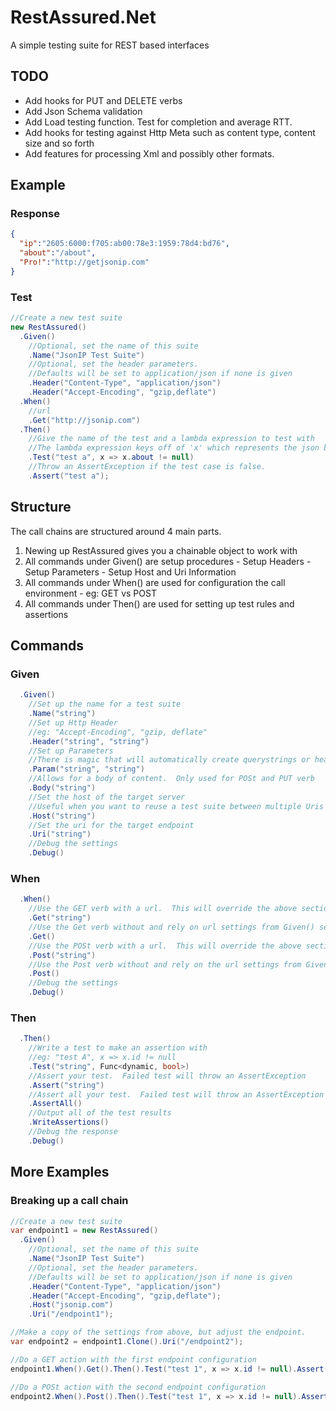 # RestAssured.Net
A simple testing suite for REST based interfaces

## TODO
- Add hooks for PUT and DELETE verbs
- Add Json Schema validation
- Add Load testing function.  Test for completion and average RTT.
- Add hooks for testing against Http Meta such as content type, content size and so forth
- Add features for processing Xml and possibly other formats.

## Example
### Response
```JSON
{
  "ip":"2605:6000:f705:ab00:78e3:1959:78d4:bd76",
  "about":"/about",
  "Pro!":"http://getjsonip.com"
}
```
### Test
```C#
//Create a new test suite
new RestAssured()
  .Given()
    //Optional, set the name of this suite
    .Name("JsonIP Test Suite")
    //Optional, set the header parameters.  
    //Defaults will be set to application/json if none is given
    .Header("Content-Type", "application/json")
    .Header("Accept-Encoding", "gzip,deflate")
  .When()
    //url
    .Get("http://jsonip.com")
  .Then()
    //Give the name of the test and a lambda expression to test with
    //The lambda expression keys off of 'x' which represents the json blob as a dynamic.
    .Test("test a", x => x.about != null)
    //Throw an AssertException if the test case is false.
    .Assert("test a");
```

## Structure
The call chains are structured around 4 main parts.  
  1. Newing up RestAssured gives you a chainable object to work with
  2. All commands under Given() are setup procedures
    - Setup Headers
    - Setup Parameters
    - Setup Host and Uri Information
  3. All commands under When() are used for configuration the call environment
    - eg: GET vs POST
  4. All commands under Then() are used for setting up test rules and assertions

## Commands

### Given
```C#
  .Given()
    //Set up the name for a test suite
    .Name("string")
    //Set up Http Header
    //eg: "Accept-Encoding", "gzip, deflate"
    .Header("string", "string")
    //Set up Parameters
    //There is magic that will automatically create querystrings or header values calculated from the Http verb
    .Param("string", "string")
    //Allows for a body of content.  Only used for POSt and PUT verb
    .Body("string")
    //Set the host of the target server
    //Useful when you want to reuse a test suite between multiple Uris
    .Host("string")
    //Set the uri for the target endpoint
    .Uri("string")
    //Debug the settings
    .Debug()
```

### When
```C#
  .When()
    //Use the GET verb with a url.  This will override the above section.
    .Get("string")
    //Use the Get verb without and rely on url settings from Given() section
    .Get()
    //Use the POSt verb with a url.  This will override the above section.
    .Post("string")
    //Use the Post verb without and rely on the url settings from Given() section.
    .Post()
    //Debug the settings
    .Debug()
```

### Then
```C#
  .Then()
    //Write a test to make an assertion with
    //eg: "test A", x => x.id != null
    .Test("string", Func<dynamic, bool>)
    //Assert your test.  Failed test will throw an AssertException
    .Assert("string")
    //Assert all your test.  Failed test will throw an AssertException
    .AssertAll()
    //Output all of the test results
    .WriteAssertions()
    //Debug the response
    .Debug()
```

## More Examples

### Breaking up a call chain
```C#
//Create a new test suite
var endpoint1 = new RestAssured()
  .Given()
    //Optional, set the name of this suite
    .Name("JsonIP Test Suite")
    //Optional, set the header parameters.  
    //Defaults will be set to application/json if none is given
    .Header("Content-Type", "application/json")
    .Header("Accept-Encoding", "gzip,deflate");
    .Host("jsonip.com")
    .Uri("/endpoint1");

//Make a copy of the settings from above, but adjust the endpoint.
var endpoint2 = endpoint1.Clone().Uri("/endpoint2");

//Do a GET action with the first endpoint configuration
endpoint1.When().Get().Then().Test("test 1", x => x.id != null).Assert("test 1");

//Do a POSt action with the second endpoint configuration
endpoint2.When().Post().Then().Test("test 1", x => x.id != null).Assert("test 1");
```

